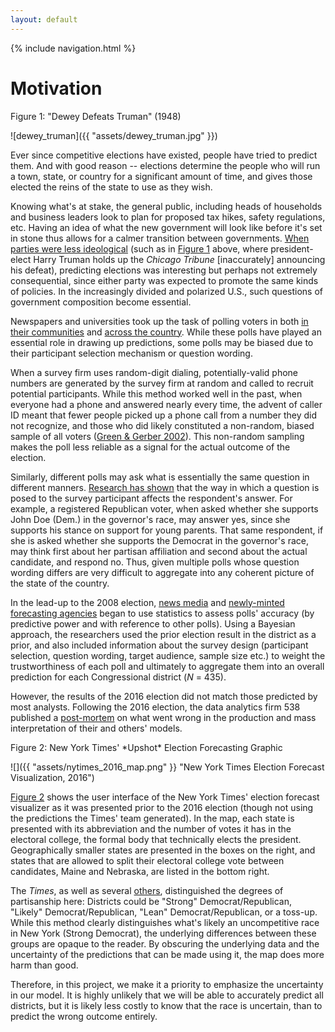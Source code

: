 ```yaml
---
layout: default
---
```


{% include navigation.html %}

# Motivation

<p id="figure1" class="fig-caption">Figure 1: "Dewey Defeats Truman" (1948)</p>

![dewey_truman]({{ "assets/dewey_truman.jpg" }})

Ever since competitive elections have existed, people have tried to predict them. And with good reason -- elections determine the people who will run a town, state, or country for a significant amount of time, and gives those elected the reins of the state to use as they wish. 

Knowing what's at stake, the general public, including heads of households and business leaders look to plan for proposed tax hikes, safety regulations, etc. Having an idea of what the new government will look like before it's set in stone thus allows for a calmer transition between governments. [When parties were less ideological](https://catalog.hathitrust.org/Record/001749434) (such as in <a href="#figure1">Figure 1</a> above, where president-elect Harry Truman holds up the *Chicago Tribune* [inaccurately] announcing his defeat), predicting elections was interesting but perhaps not extremely consequential, since either party was expected to promote the same kinds of policies. In the increasingly divided and polarized U.S., such questions of government composition become essential. 

Newspapers and universities took up the task of polling voters in both [in their communities](https://law.marquette.edu/poll/) and [across the country](https://poll.qu.edu/). While these polls have played an essential role in drawing up predictions, some polls may be biased due to their participant selection mechanism or question wording. 

When a survey firm uses random-digit dialing, potentially-valid phone numbers are generated by the survey firm at random and called to recruit potential participants. While this method worked well in the past, when everyone had a phone and answered nearly every time, the advent of caller ID meant that fewer people picked up a phone call from a number they did not recognize, and those who did likely constituted a non-random, biased sample of all voters ([Green & Gerber 2002](https://academic.oup.com/poq/article-abstract/70/2/197/1912498)). This non-random sampling makes the poll less reliable as a signal for the actual outcome of the election.

Similarly, different polls may ask what is essentially the same question in different manners. [Research has shown](https://doi.org/10.1086/269158) that the way in which a question is posed to the survey participant affects the respondent's answer. For example, a registered Republican voter, when asked whether she supports John Doe (Dem.) in the governor's race, may answer yes, since she supports his stance on support for young parents. That same respondent, if she is asked whether she supports the Democrat in the governor's race, may think first about her partisan affiliation and second about the actual candidate, and respond no. Thus, given multiple polls whose question wording differs are very difficult to aggregate into any coherent picture of the state of the country.

In the lead-up to the 2008 election, [news media](https://www.nytimes.com/section/upshot) and [newly-minted forecasting agencies](https://fivethirtyeight.com/) began to use statistics to assess polls' accuracy (by predictive power and with reference to other polls). Using a Bayesian approach, the researchers used the prior election result in the district as a prior, and also included information about the survey design (participant selection, question wording, target audience, sample size etc.) to weight the trustworthiness of each poll and ultimately to aggregate them into an overall prediction for each Congressional district (*N* = 435). 

However, the results of the 2016 election did not match those predicted by most analysts. 
Following the 2016 election, the data analytics firm 538 published a [post-mortem](https://fivethirtyeight.com/features/the-real-story-of-2016/) on what went wrong in the production and mass interpretation of their and others' models. 

<p id="figure2" class="fig-caption">Figure 2: New York Times' *Upshot* Election Forecasting Graphic</p>

![]({{ "assets/nytimes_2016_map.png" }} "New York Times Election Forecast Visualization, 2016")


<a href="#figure2">Figure 2</a> shows the user interface of the New York Times' election forecast visualizer as it was presented prior to the 2016 election (though not using the predictions the Times' team generated). In the map, each state is presented with its abbreviation and the number of votes it has in the electoral college, the formal body that technically elects the president. Geographically smaller states are presented in the boxes on the right, and states that are allowed to split their electoral college vote between candidates, Maine and Nebraska, are listed in the bottom right. 

The *Times*, as well as several [others](https://www.cookpolitical.com/ratings/house-race-ratings), distinguished the degrees of partisanship here: Districts could be "Strong" Democrat/Republican, "Likely" Democrat/Republican, "Lean" Democrat/Republican, or a toss-up. While this method clearly distinguishes what's likely an uncompetitive race in New York (Strong Democrat), the underlying differences between these groups are opaque to the reader. By obscuring the underlying data and the uncertainty of the predictions that can be made using it, the map does more harm than good. 

Therefore, in this project, we make it a priority to emphasize the uncertainty in our model. It is highly unlikely that we will be able to accurately predict all districts, but it is likely less costly to know that the race is uncertain, than to predict the wrong outcome entirely.
